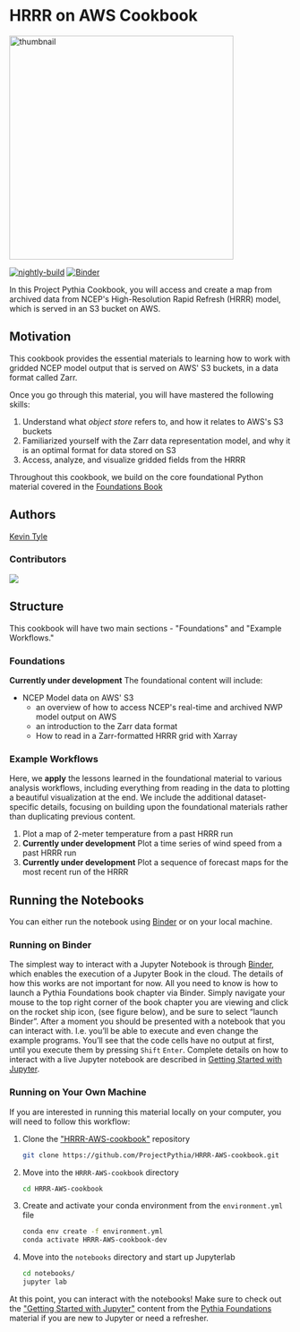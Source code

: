 # HRRR on AWS Cookbook

<img src="thumbnail.svg" alt="thumbnail" width="400"/>

[![nightly-build](https://github.com/ProjectPythia/HRRR-AWS-cookbook/actions/workflows/nightly-build.yaml/badge.svg)](https://github.com/ProjectPythia/HRRR-AWS-cookbook/actions/workflows/nightly-build.yaml)
[![Binder](https://binder.projectpythia.org/badge_logo.svg)](https://binder.projectpythia.org/v2/gh/ProjectPythia/HRRR-AWS-cookbook.git/main)

In this Project Pythia Cookbook, you will access and create a map from archived data from NCEP's High-Resolution Rapid Refresh (HRRR) model, which is served in an S3 bucket on AWS.

## Motivation
This cookbook provides the essential materials to learning how to work with gridded NCEP model output that is served on AWS' S3 buckets, in a data format called Zarr.

Once you go through this material, you will have mastered the following skills:

1. Understand what *object store* refers to, and how it relates to AWS's S3 buckets
1. Familiarized yourself with the Zarr data representation model, and why it is an optimal format for data stored on S3
1. Access, analyze, and visualize gridded fields from the HRRR

Throughout this cookbook, we build on the core foundational Python material covered in the [Foundations Book](https://foundations.projectpythia.org/landing-page.html)

## Authors

[Kevin Tyle](https://github.com/ktyle)

### Contributors

<a href="https://github.com/ProjectPythia/HRRR-AWS-cookbook/graphs/contributors">
  <img src="https://contrib.rocks/image?repo=ProjectPythia/HRRR-AWS-cookbook" />
</a>

## Structure
This cookbook will have two main sections - "Foundations" and "Example Workflows."

### Foundations
**Currently under development** 
The foundational content will include:
- NCEP Model data on AWS' S3 
  - an overview of how to access NCEP's real-time and archived NWP model output on AWS
  - an introduction to the Zarr data format
  - How to read in a Zarr-formatted HRRR grid with Xarray

### Example Workflows
Here, we **apply** the lessons learned in the foundational material to various analysis workflows, including everything from reading in the data to plotting a beautiful visualization at the end. We include the additional dataset-specific details, focusing on building upon the foundational materials rather than duplicating previous content.

1. Plot a map of 2-meter temperature from a past HRRR run
1. **Currently under development** Plot a time series of wind speed from a past HRRR run
1. **Currently under development** Plot a sequence of forecast maps for the most recent run of the HRRR

## Running the Notebooks
You can either run the notebook using [Binder](https://binder.projectpythia.org/) or on your local machine.

### Running on Binder

The simplest way to interact with a Jupyter Notebook is through
[Binder](https://binder.projectpythia.org/), which enables the execution of a
Jupyter Book in the cloud. The details of how this works are not
important for now. All you need to know is how to launch a Pythia
Foundations book chapter via Binder. Simply navigate your mouse to
the top right corner of the book chapter you are viewing and click
on the rocket ship icon, (see figure below), and be sure to select
“launch Binder”. After a moment you should be presented with a
notebook that you can interact with. I.e. you’ll be able to execute
and even change the example programs. You’ll see that the code cells
have no output at first, until you execute them by pressing
`Shift` `Enter`. Complete details on how to interact with
a live Jupyter notebook are described in [Getting Started with
Jupyter](https://foundations.projectpythia.org/foundations/getting-started-jupyter.html).

### Running on Your Own Machine
If you are interested in running this material locally on your computer, you will need to follow this workflow:

1. Clone the ["HRRR-AWS-cookbook"](https://github.com/ProjectPythia/HRRR-AWS-cookbook) repository
    ```bash
    git clone https://github.com/ProjectPythia/HRRR-AWS-cookbook.git
    ```

2. Move into the `HRRR-AWS-cookbook` directory
    ```bash
    cd HRRR-AWS-cookbook
    ```

3. Create and activate your conda environment from the `environment.yml` file
    ```bash
    conda env create -f environment.yml
    conda activate HRRR-AWS-cookbook-dev
    ```

4.  Move into the `notebooks` directory and start up Jupyterlab
    ```bash
    cd notebooks/
    jupyter lab
    ```

At this point, you can interact with the notebooks! Make sure to check out the ["Getting Started with Jupyter"](https://foundations.projectpythia.org/foundations/getting-started-jupyter.html) content from the [Pythia Foundations](https://foundations.projectpythia.org/landing-page.html) material if you are new to Jupyter or need a refresher.
